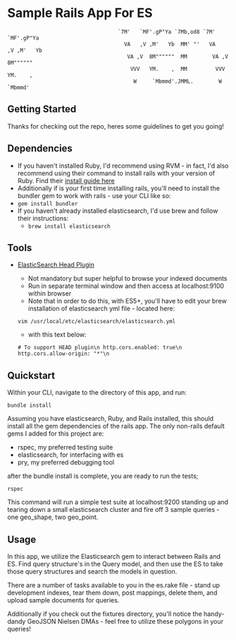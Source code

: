 # Sample Rails App For ES                                           
                                                                                                       
                                                                            
                                       `7M'   `MF'.gP"Ya `7Mb,od8 `7M'   `MF'.gP"Ya     
                                         VA   ,V ,M'   Yb  MM' "'   VA   ,V ,M'   Yb    
                                          VA ,V  8M""""""  MM        VA ,V  8M""""""    
                                           VVV   YM.    ,  MM         VVV   YM.    ,    
                                            W     `Mbmmd'.JMML.        W     `Mbmmd'
                                  
                                                                                                                     

## Getting Started

Thanks for checking out the repo, heres some guidelines to get you going!  

##  Dependencies 
  - If you haven't installed Ruby, I'd recommend using RVM - in fact, I'd also recommend using their command to install rails with your version of Ruby.  Find their [install guide here](https://rvm.io/rvm/install)
  - Additionally if is your first time installing rails, you'll need to install the bundler gem to work with rails - use your CLI like so: 
  - `gem install bundler` 
  - If you haven't already installed elasticsearch, I'd use brew and follow their instructions: 
    - `brew install elasticsearch`
    
## Tools 
  - [ElasticSearch Head Plugin](https://github.com/mobz/elasticsearch-head)
    - Not mandatory but super helpful to browse your indexed documents
    - Run in separate terminal window and then access at localhost:9100 within browser
    - Note that in order to do this, with ES5+, you'll have to edit your brew installation of elasticsearch yml file - located here: 
    
    `vim /usr/local/etc/elasticsearch/elasticsearch.yml`
    
    - with this text below:
    
    `# To support HEAD plugin\n
      http.cors.enabled: true\n
      http.cors.allow-origin: "*"\n`

## Quickstart

  Within your CLI, navigate to the directory of this app, and run: 
  
  `bundle install`
  
  Assuming you have elasticsearch, Ruby, and Rails installed, this should install all the gem dependencies of the rails app.  The only non-rails default gems I added for this project are:
  - rspec, my preferred testing suite
  - elasticsearch, for interfacing with es
  - pry, my preferred debugging tool
  
  after the bundle install is complete, you are ready to run the tests; 
  
  `rspec`
  
   This command will run a simple test suite at localhost:9200 standing up and tearing down a small elasticsearch cluster and fire off 3 sample queries - one geo_shape, two geo_point.  


## Usage

  In this app, we utilize the Elasticsearch gem to interact between Rails and ES.  Find query structure's in the Query model, and then use the ES to take those query structures and search the models in question.  
  
  There are a number of tasks available to you in the es.rake file - stand up development indexes, tear them down, post mappings, delete them, and upload sample documents for queries.  
  
  Additionally if you check out the fixtures directory, you'll notice the handy-dandy GeoJSON Nielsen DMAs - feel free to utilize these polygons in your queries!